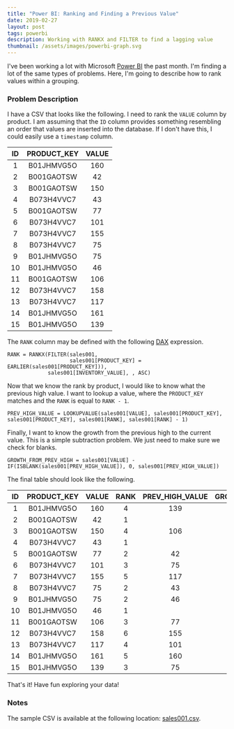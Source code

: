 ```yaml
---
title: "Power BI: Ranking and Finding a Previous Value"
date: 2019-02-27
layout: post
tags: powerbi
description: Working with RANKX and FILTER to find a lagging value
thumbnail: /assets/images/powerbi-graph.svg
---
```


I've been working a lot with Microsoft [Power BI](https://powerbi.microsoft.com/) the past month. I'm finding a lot of the same types of problems. Here, I'm going to describe how to rank values within a grouping.

### Problem Description

I have a CSV that looks like the following. I need to rank the `VALUE` column by product. I am assuming that the `ID` column provides something resembling an order that values are inserted into the database. If I don't have this, I could easily use a `timestamp` column.

| ID  | PRODUCT_KEY | VALUE |
| :-: | :---------: | :---: |
|  1  | B01JHMVG5O  |  160  |
|  2  | B001GAOTSW  |  42   |
|  3  | B001GAOTSW  |  150  |
|  4  | B073H4VVC7  |  43   |
|  5  | B001GAOTSW  |  77   |
|  6  | B073H4VVC7  |  101  |
|  7  | B073H4VVC7  |  155  |
|  8  | B073H4VVC7  |  75   |
|  9  | B01JHMVG5O  |  75   |
| 10  | B01JHMVG5O  |  46   |
| 11  | B001GAOTSW  |  106  |
| 12  | B073H4VVC7  |  158  |
| 13  | B073H4VVC7  |  117  |
| 14  | B01JHMVG5O  |  161  |
| 15  | B01JHMVG5O  |  139  |

The `RANK` column may be defined with the following [DAX](https://docs.microsoft.com/en-us/dax/data-analysis-expressions-dax-reference) expression.

```dax
RANK = RANKX(FILTER(sales001,
                    sales001[PRODUCT_KEY] = EARLIER(sales001[PRODUCT_KEY])),
             sales001[INVENTORY_VALUE], , ASC)
```

Now that we know the rank by product, I would like to know what the previous high value. I want to lookup a value, where the `PRODUCT_KEY` matches and the `RANK` is equal to `RANK - 1`.

```dax
PREV_HIGH_VALUE = LOOKUPVALUE(sales001[VALUE], sales001[PRODUCT_KEY], sales001[PRODUCT_KEY], sales001[RANK], sales001[RANK] - 1)
```

Finally, I want to know the growth from the previous high to the current value. This is a simple subtraction problem. We just need to make sure we check for blanks.

```dax
GROWTH_FROM_PREV_HIGH = sales001[VALUE] - IF(ISBLANK(sales001[PREV_HIGH_VALUE]), 0, sales001[PREV_HIGH_VALUE])
```

The final table should look like the following.

| ID  | PRODUCT_KEY | VALUE | RANK | PREV_HIGH_VALUE | GROWTH_FROM_PREV_HIGH |
| :-: | :---------: | :---: | :--: | :-------------: | :-------------------: |
|  1  | B01JHMVG5O  |  160  |  4   |       139       |          21           |
|  2  | B001GAOTSW  |  42   |  1   |                 |          42           |
|  3  | B001GAOTSW  |  150  |  4   |       106       |          44           |
|  4  | B073H4VVC7  |  43   |  1   |                 |          43           |
|  5  | B001GAOTSW  |  77   |  2   |       42        |          35           |
|  6  | B073H4VVC7  |  101  |  3   |       75        |          26           |
|  7  | B073H4VVC7  |  155  |  5   |       117       |          38           |
|  8  | B073H4VVC7  |  75   |  2   |       43        |          32           |
|  9  | B01JHMVG5O  |  75   |  2   |       46        |          29           |
| 10  | B01JHMVG5O  |  46   |  1   |                 |          46           |
| 11  | B001GAOTSW  |  106  |  3   |       77        |          29           |
| 12  | B073H4VVC7  |  158  |  6   |       155       |           3           |
| 13  | B073H4VVC7  |  117  |  4   |       101       |          16           |
| 14  | B01JHMVG5O  |  161  |  5   |       160       |           1           |
| 15  | B01JHMVG5O  |  139  |  3   |       75        |          64           |

That's it! Have fun exploring your data!

### Notes

The sample CSV is available at the following location: [sales001.csv](https://github.com/jarrettmeyer/jarrettmeyer.github.io/blob/master/assets/csv/sales001.csv).
